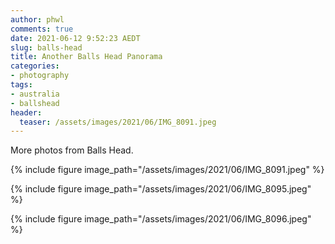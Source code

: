 ```yaml
---
author: phwl
comments: true
date: 2021-06-12 9:52:23 AEDT
slug: balls-head
title: Another Balls Head Panorama
categories:
- photography
tags:
- australia
- ballshead
header:
  teaser: /assets/images/2021/06/IMG_8091.jpeg
---
```

More photos from Balls Head.

{% include figure image_path="/assets/images/2021/06/IMG_8091.jpeg" %}

{% include figure image_path="/assets/images/2021/06/IMG_8095.jpeg" %}

{% include figure image_path="/assets/images/2021/06/IMG_8096.jpeg" %}
